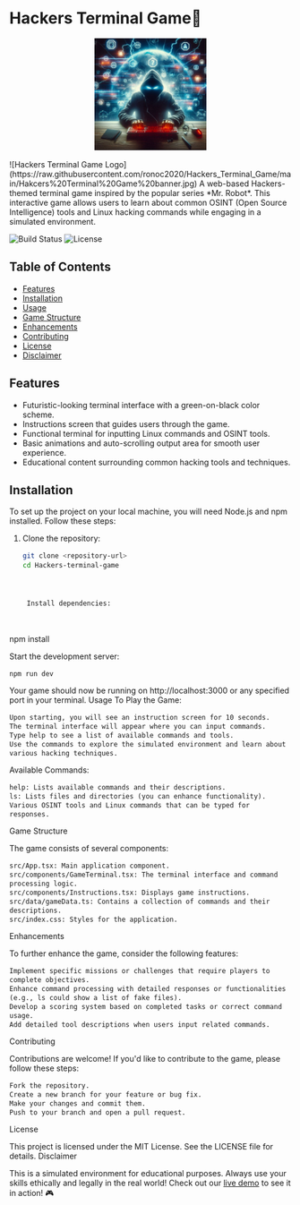 # Hackers Terminal Game🚀
<p align="center">
  <img src="https://github.com/ronoc2020/Hackers_Terminal_Game/blob/main/Hakcers%20Terminal%20Game%20banner.jpg" alt="Logo" width="200"/>
</p>
![Hackers Terminal Game Logo](https://raw.githubusercontent.com/ronoc2020/Hackers_Terminal_Game/main/Hakcers%20Terminal%20Game%20banner.jpg)
A web-based Hackers-themed terminal game inspired by the popular series *Mr. Robot*. This interactive game allows users to learn about common OSINT (Open Source Intelligence) tools and Linux hacking commands while engaging in a simulated environment.


![Build Status](https://img.shields.io/travis/yourusername/yourrepository.svg?style=flat-square)
![License](https://img.shields.io/badge/license-MIT-brightgreen.svg)

## Table of Contents
- [Features](#features)
- [Installation](#installation)
- [Usage](#usage)
- [Game Structure](#game-structure)
- [Enhancements](#enhancements)
- [Contributing](#contributing)
- [License](#license)
- [Disclaimer](#disclaimer)

## Features
- Futuristic-looking terminal interface with a green-on-black color scheme.
- Instructions screen that guides users through the game.
- Functional terminal for inputting Linux commands and OSINT tools.
- Basic animations and auto-scrolling output area for smooth user experience.
- Educational content surrounding common hacking tools and techniques.

## Installation

To set up the project on your local machine, you will need Node.js and npm installed. Follow these steps:

1. Clone the repository:
   ```bash
   git clone <repository-url>
   cd Hackers-terminal-game

    

    Install dependencies:

          

npm install

    

Start the development server:

      

    npm run dev

        

Your game should now be running on http://localhost:3000 or any specified port in your terminal.
Usage
To Play the Game:

    Upon starting, you will see an instruction screen for 10 seconds.
    The terminal interface will appear where you can input commands.
    Type help to see a list of available commands and tools.
    Use the commands to explore the simulated environment and learn about various hacking techniques.

Available Commands:

    help: Lists available commands and their descriptions.
    ls: Lists files and directories (you can enhance functionality).
    Various OSINT tools and Linux commands that can be typed for responses.

Game Structure

The game consists of several components:

    src/App.tsx: Main application component.
    src/components/GameTerminal.tsx: The terminal interface and command processing logic.
    src/components/Instructions.tsx: Displays game instructions.
    src/data/gameData.ts: Contains a collection of commands and their descriptions.
    src/index.css: Styles for the application.

Enhancements

To further enhance the game, consider the following features:

    Implement specific missions or challenges that require players to complete objectives.
    Enhance command processing with detailed responses or functionalities (e.g., ls could show a list of fake files).
    Develop a scoring system based on completed tasks or correct command usage.
    Add detailed tool descriptions when users input related commands.

Contributing

Contributions are welcome! If you'd like to contribute to the game, please follow these steps:

    Fork the repository.
    Create a new branch for your feature or bug fix.
    Make your changes and commit them.
    Push to your branch and open a pull request.

License

This project is licensed under the MIT License. See the LICENSE file for details.
Disclaimer

This is a simulated environment for educational purposes. Always use your skills ethically and legally in the real world!
Check out our [live demo](http://your-live-demo-link.com) to see it in action! 🎮

